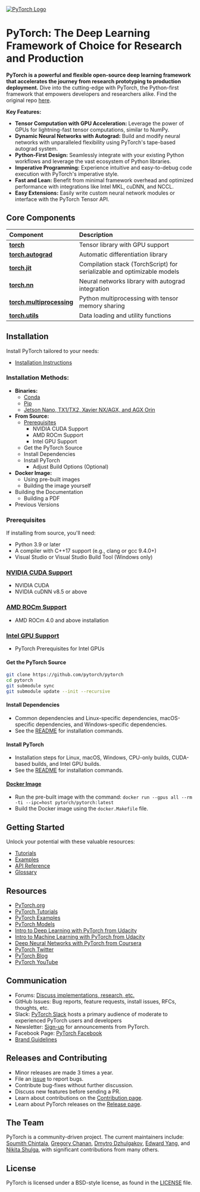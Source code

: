[![PyTorch Logo](https://github.com/pytorch/pytorch/raw/main/docs/source/_static/img/pytorch-logo-dark.png)](https://github.com/pytorch/pytorch)

# PyTorch: The Deep Learning Framework of Choice for Research and Production

**PyTorch is a powerful and flexible open-source deep learning framework that accelerates the journey from research prototyping to production deployment.** Dive into the cutting-edge with PyTorch, the Python-first framework that empowers developers and researchers alike. Find the original repo [here](https://github.com/pytorch/pytorch).

**Key Features:**

*   **Tensor Computation with GPU Acceleration:** Leverage the power of GPUs for lightning-fast tensor computations, similar to NumPy.
*   **Dynamic Neural Networks with Autograd:** Build and modify neural networks with unparalleled flexibility using PyTorch's tape-based autograd system.
*   **Python-First Design:** Seamlessly integrate with your existing Python workflows and leverage the vast ecosystem of Python libraries.
*   **Imperative Programming:** Experience intuitive and easy-to-debug code execution with PyTorch's imperative style.
*   **Fast and Lean:** Benefit from minimal framework overhead and optimized performance with integrations like Intel MKL, cuDNN, and NCCL.
*   **Easy Extensions:** Easily write custom neural network modules or interface with the PyTorch Tensor API.

## Core Components

| Component                      | Description                                                                                               |
| :----------------------------- | :-------------------------------------------------------------------------------------------------------- |
| [**torch**](https://pytorch.org/docs/stable/torch.html)             | Tensor library with GPU support                                             |
| [**torch.autograd**](https://pytorch.org/docs/stable/autograd.html)      | Automatic differentiation library                                           |
| [**torch.jit**](https://pytorch.org/docs/stable/jit.html)           | Compilation stack (TorchScript) for serializable and optimizable models     |
| [**torch.nn**](https://pytorch.org/docs/stable/nn.html)            | Neural networks library with autograd integration                            |
| [**torch.multiprocessing**](https://pytorch.org/docs/stable/multiprocessing.html) | Python multiprocessing with tensor memory sharing                             |
| [**torch.utils**](https://pytorch.org/docs/stable/data.html)          | Data loading and utility functions                                          |

## Installation

Install PyTorch tailored to your needs:

*   [Installation Instructions](https://pytorch.org/get-started/locally/)

### Installation Methods:

*   **Binaries:**
    *   [Conda](https://docs.conda.io/en/latest/)
    *   [Pip](https://pip.pypa.io/en/stable/)
    *   [Jetson Nano, TX1/TX2, Xavier NX/AGX, and AGX Orin](https://forums.developer.nvidia.com/t/pytorch-for-jetson-version-1-10-now-available/72048)
*   **From Source:**
    *   [Prerequisites](#prerequisites)
        *   NVIDIA CUDA Support
        *   AMD ROCm Support
        *   Intel GPU Support
    *   Get the PyTorch Source
    *   Install Dependencies
    *   Install PyTorch
        *   Adjust Build Options (Optional)
*   **Docker Image:**
    *   Using pre-built images
    *   Building the image yourself
*   Building the Documentation
    *   Building a PDF
*   Previous Versions

### Prerequisites

If installing from source, you'll need:

*   Python 3.9 or later
*   A compiler with C++17 support (e.g., clang or gcc 9.4.0+)
*   Visual Studio or Visual Studio Build Tool (Windows only)

### [NVIDIA CUDA Support](#nvidia-cuda-support)

*   NVIDIA CUDA
*   NVIDIA cuDNN v8.5 or above

### [AMD ROCm Support](#amd-rocm-support)

*   AMD ROCm 4.0 and above installation

### [Intel GPU Support](#intel-gpu-support)

*   PyTorch Prerequisites for Intel GPUs

#### Get the PyTorch Source

```bash
git clone https://github.com/pytorch/pytorch
cd pytorch
git submodule sync
git submodule update --init --recursive
```

#### Install Dependencies

*   Common dependencies and Linux-specific dependencies, macOS-specific dependencies, and Windows-specific dependencies.
  *   See the [README](https://github.com/pytorch/pytorch#install-dependencies) for installation commands.

#### Install PyTorch

*   Installation steps for Linux, macOS, Windows, CPU-only builds, CUDA-based builds, and Intel GPU builds.
  *   See the [README](https://github.com/pytorch/pytorch#install-pytorch) for installation commands.

#### [Docker Image](#docker-image)

*   Run the pre-built image with the command: `docker run --gpus all --rm -ti --ipc=host pytorch/pytorch:latest`
*   Build the Docker image using the `docker.Makefile` file.

## Getting Started

Unlock your potential with these valuable resources:

*   [Tutorials](https://pytorch.org/tutorials/)
*   [Examples](https://github.com/pytorch/examples)
*   [API Reference](https://pytorch.org/docs/)
*   [Glossary](https://github.com/pytorch/pytorch/blob/main/GLOSSARY.md)

## Resources

*   [PyTorch.org](https://pytorch.org/)
*   [PyTorch Tutorials](https://pytorch.org/tutorials/)
*   [PyTorch Examples](https://github.com/pytorch/examples)
*   [PyTorch Models](https://pytorch.org/hub/)
*   [Intro to Deep Learning with PyTorch from Udacity](https://www.udacity.com/course/deep-learning-pytorch--ud188)
*   [Intro to Machine Learning with PyTorch from Udacity](https://www.udacity.com/course/intro-to-machine-learning-nanodegree--nd229)
*   [Deep Neural Networks with PyTorch from Coursera](https://www.coursera.org/learn/deep-neural-networks-with-pytorch)
*   [PyTorch Twitter](https://twitter.com/PyTorch)
*   [PyTorch Blog](https://pytorch.org/blog/)
*   [PyTorch YouTube](https://www.youtube.com/channel/UCWXI5YeOsh03QvJ59PMaXFw)

## Communication

*   Forums: [Discuss implementations, research, etc.](https://discuss.pytorch.org/)
*   GitHub Issues: Bug reports, feature requests, install issues, RFCs, thoughts, etc.
*   Slack: [PyTorch Slack](https://pytorch.slack.com/) hosts a primary audience of moderate to experienced PyTorch users and developers
*   Newsletter: [Sign-up](https://eepurl.com/cbG0rv) for announcements from PyTorch.
*   Facebook Page: [PyTorch Facebook](https://www.facebook.com/pytorch)
*   [Brand Guidelines](https://pytorch.org/)

## Releases and Contributing

*   Minor releases are made 3 times a year.
*   File an [issue](https://github.com/pytorch/pytorch/issues) to report bugs.
*   Contribute bug-fixes without further discussion.
*   Discuss new features before sending a PR.
*   Learn about contributions on the [Contribution page](CONTRIBUTING.md).
*   Learn about PyTorch releases on the [Release page](RELEASE.md).

## The Team

PyTorch is a community-driven project. The current maintainers include: [Soumith Chintala](http://soumith.ch), [Gregory Chanan](https://github.com/gchanan), [Dmytro Dzhulgakov](https://github.com/dzhulgakov), [Edward Yang](https://github.com/ezyang), and [Nikita Shulga](https://github.com/malfet), with significant contributions from many others.

## License

PyTorch is licensed under a BSD-style license, as found in the [LICENSE](LICENSE) file.
